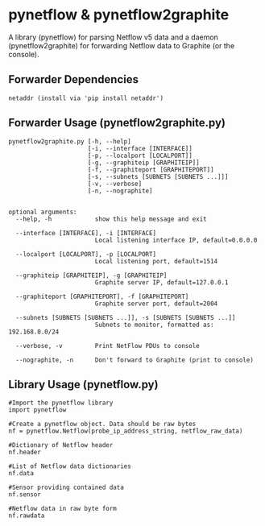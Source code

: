 # pynetflow & pynetflow2graphite
A library (pynetflow) for parsing Netflow v5 data and a daemon (pynetflow2graphite) for forwarding Netflow data to Graphite (or the console).

## Forwarder Dependencies
    netaddr (install via 'pip install netaddr')
    
## Forwarder Usage (pynetflow2graphite.py)
    pynetflow2graphite.py [-h, --help]
                          [-i, --interface [INTERFACE]]
                          [-p, --localport [LOCALPORT]]
                          [-g, --graphiteip [GRAPHITEIP]]
                          [-f, --graphiteport [GRAPHITEPORT]]
                          [-s, --subnets [SUBNETS [SUBNETS ...]]]
                          [-v, --verbose]
                          [-n, --nographite]


    optional arguments:
      --help, -h            show this help message and exit
      
      --interface [INTERFACE], -i [INTERFACE]
                            Local listening interface IP, default=0.0.0.0
                            
      --localport [LOCALPORT], -p [LOCALPORT]
                            Local listening port, default=1514
                            
      --graphiteip [GRAPHITEIP], -g [GRAPHITEIP]
                            Graphite server IP, default=127.0.0.1
                            
      --graphiteport [GRAPHITEPORT], -f [GRAPHITEPORT]
                            Graphite server port, default=2004
                            
      --subnets [SUBNETS [SUBNETS ...]], -s [SUBNETS [SUBNETS ...]]
                            Subnets to monitor, formatted as: 192.168.0.0/24
                            
      --verbose, -v         Print NetFlow PDUs to console
      
      --nographite, -n      Don't forward to Graphite (print to console)

## Library Usage (pynetflow.py)
    #Import the pynetflow library
    import pynetflow 
    
    #Create a pynetflow object. Data should be raw bytes
    nf = pynetflow.Netflow(probe_ip_address_string, netflow_raw_data) 
    
    #Dictionary of Netflow header
    nf.header
    
    #List of Netflow data dictionaries
    nf.data 
    
    #Sensor providing contained data
    nf.sensor 
    
    #Netflow data in raw byte form
    nf.rawdata 
    
    
    
    